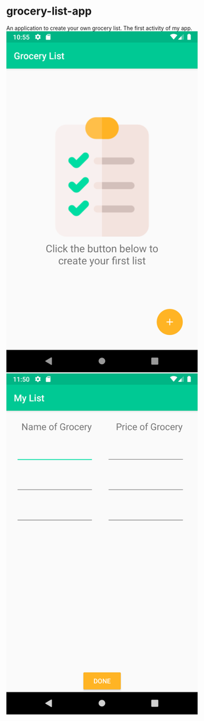 # grocery-list-app
An application to create your own grocery list.
The first activity of my app.
![App Image.](Screenshot_1587333301.png)
![App Image.](Screenshot_1587336650.png)
